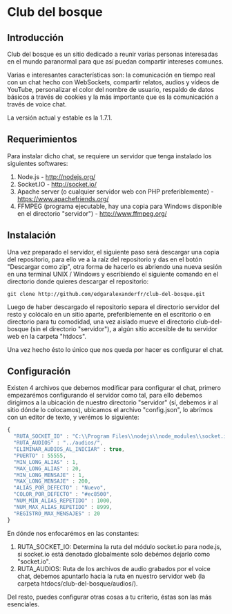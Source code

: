 Club del bosque
===============

Introducción
------------

Club del bosque es un sitio dedicado a reunir varias personas interesadas en el mundo paranormal para que así puedan compartir intereses comunes.

Varias e interesantes características son: la comunicación en tiempo real con un chat hecho con WebSockets, compartir relatos, audios y vídeos de YouTube, personalizar el color del nombre de usuario, respaldo de datos básicos a través de cookies y la más importante que es la comunicación a través de voice chat.

La versión actual y estable es la 1.7.1.

Requerimientos
--------------

Para instalar dicho chat, se requiere un servidor que tenga instalado los siguientes softwares:

1. Node.js - http://nodejs.org/
2. Socket.IO - http://socket.io/
3. Apache server (o cualquier servidor web con PHP preferiblemente) - https://www.apachefriends.org/
4. FFMPEG (programa ejecutable, hay una copia para Windows disponible en el directorio "servidor") - http://www.ffmpeg.org/

Instalación
-----------

Una vez preparado el servidor, el siguiente paso será descargar una copia del repositorio, para ello ve a la raíz del repositorio y das en el botón "Descargar como zip", otra forma de hacerlo es abriendo una nueva sesión en una terminal UNIX / Windows y escribiendo el siguiente comando en el directorio donde quieres descargar el repositorio:

```
git clone http://github.com/edgaralexanderfr/club-del-bosque.git
```

Luego de haber descargado el repositorio separa el directorio servidor del resto y colócalo en un sitio aparte, preferiblemente en el escritorio o en directorio para tu comodidad, una vez aislado mueve el directorio club-del-bosque (sin el directorio "servidor"), a algún sitio accesible de tu servidor web en la carpeta "htdocs".

Una vez hecho ésto lo único que nos queda por hacer es configurar el chat.

Configuración
-------------

Existen 4 archivos que debemos modificar para configurar el chat, primero empezarémos configurando el servidor como tal, para ello debemos dirigirnos a la ubicación de nuestro directorio "servidor" (sí, debemos ir al sitio dónde lo colocamos), ubicamos el archivo "config.json", lo abrímos con un editor de texto, y verémos lo siguiente:

```javascript
{
  "RUTA_SOCKET_IO" : "C:\\Program Files\\nodejs\\node_modules\\socket.io", 
  "RUTA_AUDIOS" : "../audios/", 
  "ELIMINAR_AUDIOS_AL_INICIAR" : true, 
  "PUERTO" : 55555, 
  "MIN_LONG_ALIAS" : 1, 
  "MAX_LONG_ALIAS" : 20, 
  "MIN_LONG_MENSAJE" : 1, 
  "MAX_LONG_MENSAJE" : 200, 
  "ALIAS_POR_DEFECTO" : "Nuevo", 
  "COLOR_POR_DEFECTO" : "#ec8500", 
  "NUM_MIN_ALIAS_REPETIDO" : 1000, 
  "NUM_MAX_ALIAS_REPETIDO" : 8999, 
  "REGISTRO_MAX_MENSAJES" : 20
}
```

En dónde nos enfocarémos en las constantes:

1. RUTA_SOCKET_IO: Determina la ruta del módulo socket.io para node.js, si socket.io está denotado globalmente solo debémos dejarlo como "socket.io".
2. RUTA_AUDIOS: Ruta de los archivos de audio grabados por el voice chat, debemos apuntarlo hacia la ruta en nuestro servidor web (la carpeta htdocs/club-del-bosque/audios/).

Del resto, puedes configurar otras cosas a tu criterio, éstas son las más esenciales.
